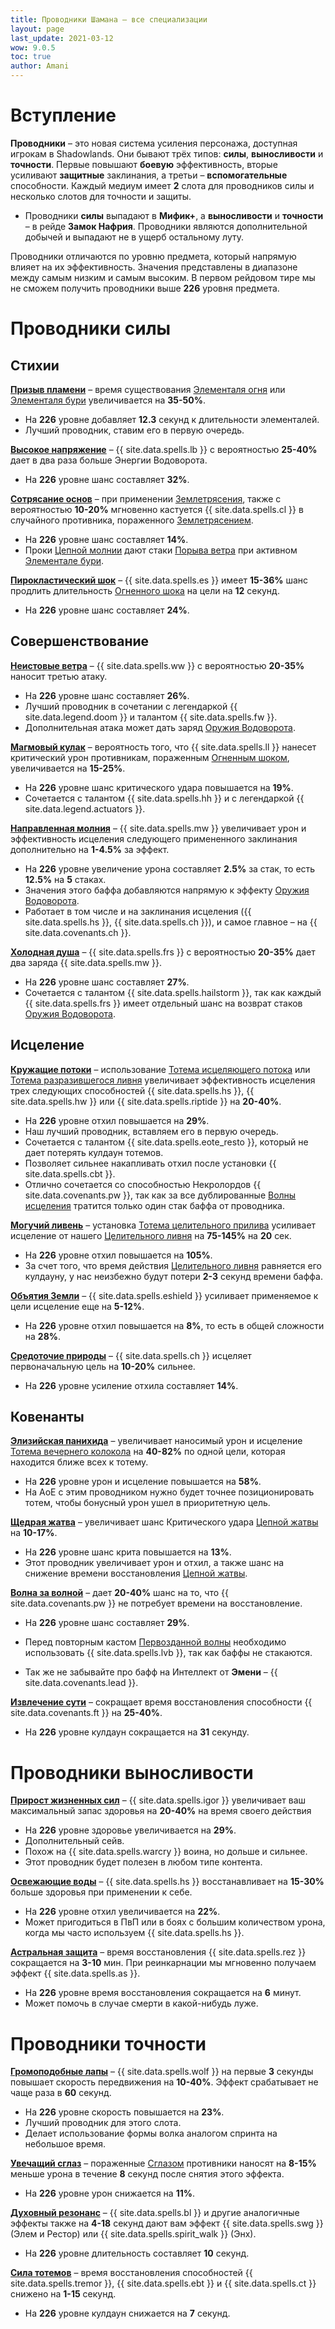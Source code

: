 ```yaml
---
title: Проводники Шамана – все специализации 
layout: page
last_update: 2021-03-12
wow: 9.0.5
toc: true
author: Amani
---
```


# Вступление

**Проводники** – это новая система усиления персонажа, доступная игрокам в Shadowlands. Они бывают трёх типов: **силы**, **выносливости** и **точности**. Первые повышают **боевую** эффективность, вторые усиливают **защитные** заклинания, а третьи – **вспомогательные** способности. Каждый медиум имеет **2** слота для проводников силы и несколько  слотов для точности и защиты.

* Проводники  **силы** выпадают в **Мифик+**, а **выносливости** и **точности** – в рейде **Замок Нафрия**. Проводники являются дополнительной добычей и выпадают не в ущерб остальному луту.

Проводники отличаются по уровню предмета, который напрямую влияет на их эффективность. Значения представлены в диапазоне между самым низким и самым высоким. В первом рейдовом тире мы не сможем получить проводники выше **226** уровня предмета.

# Проводники силы

## Стихии

<a href="https://ru.wowhead.com/spell=338303" target="blank" data-wh-icon-size="medium" >**Призыв пламени**</a> – время существования [Элементаля огня](https://ru.wowhead.com/spell=198067) или [Элементаля бури](https://ru.wowhead.com/spell=192249) увеличивается на **35-50%**.

* На **226** уровне добавляет **12.3** секунд к длительности элементалей.  
* Лучший проводник, ставим его в первую очередь.

<a href="https://ru.wowhead.com/spell=338131" target="blank" data-wh-icon-size="medium" >**Высокое напряжение**</a> – {{ site.data.spells.lb }} с вероятностью **25-40%** дает в два раза больше Энергии Водоворота.

* На **226** уровне шанс составляет **32%**.  

<a href="https://ru.wowhead.com/spell=338252" target="blank" data-wh-icon-size="medium" >**Сотрясание основ**</a> – при применении [Землетрясения](https://ru.wowhead.com/spell=61882), также с вероятностью **10-20%** мгновенно кастуется {{ site.data.spells.cl }} в случайного противника, пораженного [Землетрясением](https://ru.wowhead.com/spell=61882).

* На **226** уровне шанс составляет **14%**.  
* Проки [Цепной молнии](https://ru.wowhead.com/spell=188443) дают стаки [Порыва ветра](https://ru.wowhead.com/spell=263806) при активном [Элементале бури](https://ru.wowhead.com/spell=192249).

<a href="https://ru.wowhead.com/spell=345594" target="blank" data-wh-icon-size="medium" >**Пирокластический шок**</a> – {{ site.data.spells.es }} имеет **15-36%** шанс продлить длительность [Огненного шока](https://ru.wowhead.com/spell=188389) на цели на **12** секунд.

* На **226** уровне шанс составляет **24%**.  

## Совершенствование

<a href="https://ru.wowhead.com/spell=338318" target="blank" data-wh-icon-size="medium" >**Неистовые ветра**</a> –  {{ site.data.spells.ww }} с вероятностью **20-35%** наносит третью атаку.

* На **226** уровне шанс составляет **26%**.  
* Лучший проводник в сочетании с легендаркой {{ site.data.legend.doom }} и талантом {{ site.data.spells.fw }}.
* Дополнительная атака может дать заряд [Оружия Водоворота](https://ru.wowhead.com/spell=187880).

<a href="https://ru.wowhead.com/spell=338331" target="blank" data-wh-icon-size="medium" >**Магмовый кулак**</a> – вероятность того, что {{ site.data.spells.ll }} нанесет критический урон противникам, пораженным [Огненным шоком](https://ru.wowhead.com/spell=188389), увеличивается на **15-25%**.

* На **226** уровне шанс критического удара повышается на **19%**.  
* Сочетается с талантом {{ site.data.spells.hh }} и с легендаркой {{ site.data.legend.actuators }}.

<a href="https://ru.wowhead.com/spell=338322" target="blank" data-wh-icon-size="medium" >**Направленная молния**</a> – {{ site.data.spells.mw }} увеличивает урон и эффективность исцеления следующего примененного заклинания дополнительно на **1-4.5%** за эффект.

* На **226** уровне увеличение урона составляет **2.5%** за стак, то есть **12.5%** на **5** стаках.  
* Значения этого баффа добавляются напрямую к эффекту [Оружия Водоворота](https://ru.wowhead.com/spell=187880).  
* Работает в том числе и на заклинания исцеления ({{ site.data.spells.hs }}, {{ site.data.spells.ch }}), и самое главное – на {{ site.data.covenants.ch }}.

<a href="https://ru.wowhead.com/spell=338325" target="blank" data-wh-icon-size="medium" >**Холодная душа**</a> – {{ site.data.spells.frs }} с вероятностью **20-35%** дает два заряда {{ site.data.spells.mw }}.

* На **226** уровне шанс составляет **27%**.  
* Сочетается с талантом {{ site.data.spells.hailstorm }}, так как каждый {{ site.data.spells.frs }} имеет отдельный шанс на возврат стаков [Оружия Водоворота](https://ru.wowhead.com/spell=187880).

## Исцеление

<a href="https://ru.wowhead.com/spell=338339" target="blank" data-wh-icon-size="medium" >**Кружащие потоки**</a> – использование [Тотема исцеляющего потока](https://ru.wowhead.com/spell=5394) или [Тотема разразившегося ливня](https://ru.wowhead.com/spell=) увеличивает эффективность исцеления трех следующих способностей {{ site.data.spells.hs }}, {{ site.data.spells.hw }} или {{ site.data.spells.riptide }} на **20-40%**.

* На **226** уровне отхил повышается на **29%**. 
* Наш лучший проводник, вставляем его в первую очередь. 
* Сочетается с талантом {{ site.data.spells.eote_resto }}, который не дает потерять кулдаун тотемов.
* Позволяет сильнее накапливать отхил после установки {{ site.data.spells.cbt }}.
* Отлично сочетается со способностью Некролордов {{ site.data.covenants.pw }}, так как за все дублированные [Волны исцеления](https://ru.wowhead.com/spell=77472) тратится только один стак баффа от проводника.

<a href="https://ru.wowhead.com/spell=338343" target="blank" data-wh-icon-size="medium" >**Могучий ливень**</a> – установка [Тотема целительного прилива](https://ru.wowhead.com/spell=108280) усиливает исцеление от нашего [Целительного ливня](https://ru.wowhead.com/spell=73920) на **75-145%** на **20** сек.

* На **226** уровне отхил повышается на **105%**.  
* За счет того, что время действия [Целительного ливня](https://ru.wowhead.com/spell=73920) равняется его кулдауну, у нас неизбежно будут потери **2-3** секунд времени баффа.
 
<a href="https://ru.wowhead.com/spell=338329" target="blank" data-wh-icon-size="medium" >**Объятия Земли**</a> – {{ site.data.spells.eshield }} усиливает применяемое к цели исцеление еще на **5-12%**.

* На **226** уровне отхил повышается на **8%**, то есть в общей сложности на **28%**.  

<a href="https://ru.wowhead.com/spell=338346" target="blank" data-wh-icon-size="medium" >**Средоточие природы**</a> – {{ site.data.spells.ch }} исцеляет первоначальную цель на **10-20%** сильнее.

* На **226** уровне усиление отхила составляет **14%**.  

## Ковенанты

<a href="https://ru.wowhead.com/spell=339182" target="blank" data-wh-icon-size="medium" >**Элизийская панихида**</a> – увеличивает наносимый урон и исцеление [Тотема вечернего колокола](https://ru.wowhead.com/spell=324386) на **40-82%** по одной цели, которая находится ближе всех к тотему.

* На **226** уровне урон и исцеление повышается на **58%**.  
* На АоЕ с этим проводником нужно будет точнее позиционировать тотем, чтобы бонусный урон ушел в приоритетную цель.  

<a href="https://ru.wowhead.com/spell=339185" target="blank" data-wh-icon-size="medium" >**Щедрая жатва**</a> – увеличивает шанс Критического удара [Цепной жатвы](https://ru.wowhead.com/spell=320674) на **10-17%**.

* На **226** уровне шанс крита повышается на **13%**.  
* Этот проводник увеличивает урон и отхил, а также шанс на снижение времени восстановления [Цепной жатвы](https://ru.wowhead.com/spell=320674).  

<a href="https://ru.wowhead.com/spell=339186" target="blank" data-wh-icon-size="medium" >**Волна за волной**</a> – дает **20-40%** шанс на то, что {{ site.data.covenants.pw }} не потребует времени на восстановление.

* На **226** уровне шанс составляет **29%**.  

* Перед повторным кастом [Первозданной волны](https://ru.wowhead.com/spell=326059) необходимо использовать {{ site.data.spells.lvb }}, так как баффы не стакаются.  
* Так же не забывайте про бафф на Интеллект от **Эмени** – {{ site.data.covenants.lead }}. 

<a href="https://ru.wowhead.com/spell=339183" target="blank" data-wh-icon-size="medium" >**Извлечение сути**</a> – сокращает время восстановления способности {{ site.data.covenants.ft }} на **25-40%**.  

* На **226** уровне кулдаун сокращается на  **31** секунду.  

# Проводники выносливости

<a href="https://ru.wowhead.com/spell=337981" target="blank" data-wh-icon-size="medium" >**Прирост жизненных сил**</a> – {{ site.data.spells.igor }} увеличивает ваш максимальный запас здоровья на **20-40%** на время своего действия

* На **226** уровне здоровье увеличивается на **29%**.   
* Дополнительный сейв.  
* Похож на {{ site.data.spells.warcry }} воина, но дольше и сильнее.  
* Этот проводник будет полезен в любом типе контента.

<a href="https://ru.wowhead.com/spell=337974" target="blank" data-wh-icon-size="medium" >**Освежающие воды**</a> – {{ site.data.spells.hs }} восстанавливает на **15-30%** больше здоровья при применении к себе.

* На **226** уровне отхил увеличивается на **22%**. 
* Может пригодиться в ПвП или в боях с большим количеством урона, когда мы часто используем {{ site.data.spells.hs }}.  

<a href="https://ru.wowhead.com/spell=337964" target="blank" data-wh-icon-size="medium" >**Астральная защита**</a> – время восстановления {{ site.data.spells.rez }} сокращается на **3-10** мин. При реинкарнации мы мгновенно получаем эффект {{ site.data.spells.as }}.

* На **226** уровне время восстановления сокращается на **6** минут.  
* Может помочь в случае смерти в какой-нибудь луже.  

# Проводники точности

<a href="https://ru.wowhead.com/spell=338033" target="blank" data-wh-icon-size="medium" >**Громоподобные лапы**</a> – {{ site.data.spells.wolf }} на первые **3** секунды повышает скорость передвижения на **10-40%**. Эффект срабатывает не чаще раза в **60** секунд.  

* На **226** уровне скорость повышается на **23%**.  
* Лучший проводник для этого слота.
* Делает использование формы волка аналогом спринта на небольшое время.  

<a href="https://ru.wowhead.com/spell=338054" target="blank" data-wh-icon-size="medium" >**Увечащий сглаз**</a> – пораженные [Сглазом](https://ru.wowhead.com/spell=51514) противники наносят на **8-15%** меньше урона в течение **8** секунд после снятия этого эффекта.

* На **226** уровне урон снижается на **11%**.  

<a href="https://ru.wowhead.com/spell=338048" target="blank" data-wh-icon-size="medium" >**Духовный резонанс**</a> – {{ site.data.spells.bl }} и другие аналогичные эффекты также на **4-18** секунд дают вам эффект {{ site.data.spells.swg }} (Элем и Рестор) или {{ site.data.spells.spirit_walk }} (Энх).

* На **226** уровне длительность составляет **10** секунд.

<a href="https://ru.wowhead.com/spell=338042" target="blank" data-wh-icon-size="medium" >**Сила тотемов**</a> – время восстановления способностей {{ site.data.spells.tremor }}, {{ site.data.spells.ebt }} и {{ site.data.spells.ct }} снижено на **1-15** секунд.

* На **226** уровне кулдаун снижается на **7** секунд.  
